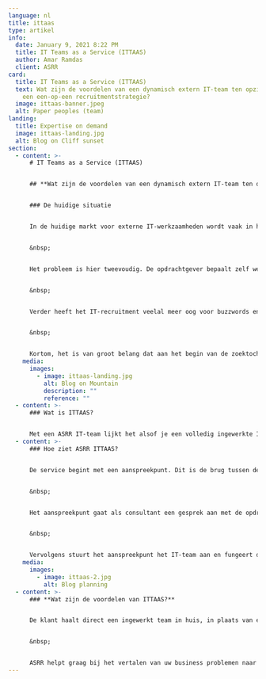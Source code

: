 ```yaml
---
language: nl
title: ittaas
type: artikel
info:
  date: January 9, 2021 8:22 PM
  title: IT Teams as a Service (ITTAAS)
  author: Amar Ramdas
  client: ASRR
card:
  title: IT Teams as a Service (ITTAAS)
  text: Wat zijn de voordelen van een dynamisch extern IT-team ten opzichte van
    een een-op-een recruitmentstrategie?
  image: ittaas-banner.jpeg
  alt: Paper peoples (team)
landing:
  title: Expertise on demand
  image: ittaas-landing.jpg
  alt: Blog on Cliff sunset
section:
  - content: >-
      # IT Teams as a Service (ITTAAS)


      ## **Wat zijn de voordelen van een dynamisch extern IT-team ten opzichte van een een-op-een recruitmentstrategie?**


      ### De huidige situatie


      In de huidige markt voor externe IT-werkzaamheden wordt vaak in hokjes gedacht. Een opdrachtgever klopt aan bij een recruitmentbureau en geeft aan welke competenties mogelijk nodig zijn voor een opdracht. De recruiter stelt op basis van deze input een opdrachtomschrijving op. Dit resulteert vaak in een eisenlijst waar developers op afknappen. Daarnaast is de eisenlijst niet representatief voor het uiteindelijke werk waardoor de juiste persoon niet op de juiste plek wordt geplaatst.


      &nbsp;


      Het probleem is hier tweevoudig. De opdrachtgever bepaalt zelf welke expertise nodig is, terwijl dit een zeer inhoudelijke vraag kan zijn. Daarom wordt vaak op voorhand al gekozen voor een verkeerde aanpak.


      &nbsp;


      Verder heeft het IT-recruitment veelal meer oog voor buzzwords en jarenlange ervaring, terwijl een goede developer zich eerder kenmerkt door groeipotentie en aanpassingsvermogen. Deze zaken komen naar voren naarmate developers in teamverband werken en zichzelf ontwikkelen. De huidige factoren garanderen niet altijd een goede match. IT’ers worden afgeschrikt door opdrachten waarin de technische eisen niet kloppen of waarin veel termen worden aangehaald die niets te maken hebben met de technologie of de opdracht. Opdrachtgevers en inhuurkrachten spreken daardoor vaak een andere taal.


      &nbsp;


      Kortom, het is van groot belang dat aan het begin van de zoektocht naar de juiste expertise technische kennis wordt toegepast. Dit is volgens ons dé oplossing: IT Teams as a Service.
    media:
      images:
        - image: ittaas-landing.jpg
          alt: Blog on Mountain
          description: ""
          reference: ""
  - content: >-
      ### Wat is ITTAAS?


      Met een ASRR IT-team lijkt het alsof je een volledig ingewerkte IT-afdeling tijdelijk aan jouw bedrijf toevoegt. Hierbij hoeft de klant zich niet druk te maken over of-je-wel-of-niet de juiste expertises hebt aangenomen. De modulaire aanpak van ASRR combineert de snelheid en solide bouw van een gestandaardiseerde aanpak, met alle voordelen van een ‘cutting edge’ applicatie op maat.
  - content: >-
      ### Hoe ziet ASRR ITTAAS?


      De service begint met een aanspreekpunt. Dit is de brug tussen de Business en het IT. Het aanspreekpunt moet inhoudelijke kennis hebben, maar ook kunnen relativeren en begrijpen wat belangrijk is voor een opdrachtgever. Communicatie, kennis en begrip zijn dus essentieel.


      &nbsp;


      Het aanspreekpunt gaat als consultant een gesprek aan met de opdrachtgever. Hierbij wordt geanalyseerd hoe het huidige proces in het bedrijf verloopt, wat de knelpunten zijn en wat de technische oplossing hiervoor is.


      &nbsp;


      Vervolgens stuurt het aanspreekpunt het IT-team aan en fungeert daarbij als product owner. Het bewaken van de wensen van de klant staat hier centraal. Het IT-team bestaat uit developers met verschillende expertises. De samenstelling van het team is dynamisch en gebaseerd op de opdracht. De ene keer bestaat die uit een volledig front-end team, de andere keer ligt de focus meer op back-end, etcetera. Dit voorkomt onnodige overhead en zorgt voor de juiste expertise op de juiste plek.
    media:
      images:
        - image: ittaas-2.jpg
          alt: Blog planning
  - content: >-
      ### **Wat zijn de voordelen van ITTAAS?**


      De klant haalt direct een ingewerkt team in huis, in plaats van een set aan losse spelers. Dit zorgt voor besparing op het gebied van recruitment- en inwerkkosten. Het probleem wordt van het begin af aan begeleid door een specialist waardoor de visie van de klant goed vertaald kan worden naar een werkend eindproduct. De klant wordt hierbij volledig ontzorgd. Daarnaast vertaalt een centraal aanspreekpunt de technische vraagstukken naar een voor de klant begrijpelijke taal, zodat executieve beslissingen kunnen worden gemaakt over belangrijke aspecten binnen het proces. Tot slot bestaat het IT-team uit bijzondere individuen die complexe vraagstukken voor andere klanten hebben opgelost. Zij gebruiken hun expertise en ervaring bij het ontwikkelen van uw applicaties.


      &nbsp;


      ASRR helpt graag bij het vertalen van uw business problemen naar IT-oplossingen met behulp van een dynamisch schaalbaar ITTAAS.
---
```

